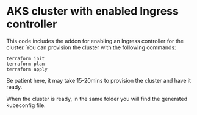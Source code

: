 # AKS cluster with enabled Ingress controller

This code includes the addon for enabling an Ingress controller for the cluster.
You can provision the cluster with the following commands:

```
terraform init
terraform plan
terraform apply
```

Be patient here, it may take 15-20mins to provision the cluster and have it ready.

When the cluster is ready, in the same folder you will find the generated kubeconfig file.